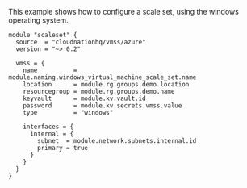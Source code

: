 This example shows how to configure a scale set, using the windows operating system.

```hcl
module "scaleset" {
  source  = "cloudnationhq/vmss/azure"
  version = "~> 0.2"

  vmss = {
    name          = module.naming.windows_virtual_machine_scale_set.name
    location      = module.rg.groups.demo.location
    resourcegroup = module.rg.groups.demo.name
    keyvault      = module.kv.vault.id
    password      = module.kv.secrets.vmss.value
    type          = "windows"

    interfaces = {
      internal = {
        subnet  = module.network.subnets.internal.id
        primary = true
      }
    }
  }
}
```
